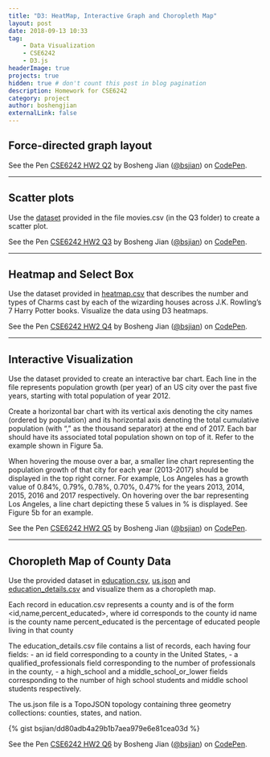```yaml
---
title: "D3: HeatMap, Interactive Graph and Choropleth Map"
layout: post
date: 2018-09-13 10:33
tag: 
    - Data Visualization 
    - CSE6242
    - D3.js
headerImage: true
projects: true
hidden: true # don't count this post in blog pagination
description: Homework for CSE6242
category: project
author: boshengjian
externalLink: false
---
```


## Force-directed graph layout

<p data-height="800" data-theme-id="light" data-slug-hash="VVLyYo" data-default-tab="result" data-user="bsjian" data-pen-title="CSE6242 HW2 Q2" class="codepen">See the Pen <a href="https://codepen.io/bsjian/pen/VVLyYo/">CSE6242 HW2 Q2</a> by Bosheng Jian (<a href="https://codepen.io/bsjian">@bsjian</a>) on <a href="https://codepen.io">CodePen</a>.</p>
<script async src="https://static.codepen.io/assets/embed/ei.js"></script>

---

## Scatter plots 

Use the [dataset](https://gist.github.com/bsjian/534226eb37ae107376ebad836a797ca0) provided in the file movies.csv (in the Q3 folder) to create a scatter plot.

<p data-height="550" data-theme-id="light" data-slug-hash="aQOENP" data-default-tab="result" data-user="bsjian" data-pen-title="CSE6242 HW2 Q3" class="codepen">See the Pen <a href="https://codepen.io/bsjian/pen/aQOENP/">CSE6242 HW2 Q3</a> by Bosheng Jian (<a href="https://codepen.io/bsjian">@bsjian</a>) on <a href="https://codepen.io">CodePen</a>.</p>
<script async src="https://static.codepen.io/assets/embed/ei.js"></script>

---

##  Heatmap and Select Box

Use the dataset provided in [heatmap.csv](https://gist.github.com/bsjian/2ddc2c9c0935312084adc95e53258a50) that describes the number and types of Charms cast by each of the wizarding houses across J.K. Rowling’s 7 Harry Potter books. Visualize the data using D3 heatmaps.

<p data-height="750" data-theme-id="light" data-slug-hash="YRXYjq" data-default-tab="result" data-user="bsjian" data-pen-title="CSE6242 HW2 Q4" class="codepen">See the Pen <a href="https://codepen.io/bsjian/pen/YRXYjq/">CSE6242 HW2 Q4</a> by Bosheng Jian (<a href="https://codepen.io/bsjian">@bsjian</a>) on <a href="https://codepen.io">CodePen</a>.</p>
<script async src="https://static.codepen.io/assets/embed/ei.js"></script>

---

## Interactive Visualization

Use the dataset provided to create an interactive bar chart. Each line in the file represents population growth (per year) of an US city over the past five years, starting with total population of year 2012.

Create a horizontal bar chart with its vertical axis denoting the city names (ordered  by population) and its horizontal axis denoting the total cumulative population (with “,” as the thousand separator) at the end of 2017. Each bar should have its associated total population shown on top of it. Refer to the example shown in Figure 5a.

When hovering the mouse over a bar, a smaller line chart representing the population growth of that city for each year (2013-2017) should be displayed in the top right corner. For example, Los Angeles has a growth value of 0.84%, 0.79%, 0.78%, 0.70%, 0.47% for the years 2013, 2014, 2015, 2016 and 2017 respectively. On hovering over the bar representing Los Angeles, a line chart depicting these 5 values in % is displayed. See Figure 5b for an example.


<p data-height="650" data-theme-id="light" data-slug-hash="eQNVOa" data-default-tab="result" data-user="bsjian" data-pen-title="CSE6242 HW2 Q5" class="codepen">See the Pen <a href="https://codepen.io/bsjian/pen/eQNVOa/">CSE6242 HW2 Q5</a> by Bosheng Jian (<a href="https://codepen.io/bsjian">@bsjian</a>) on <a href="https://codepen.io">CodePen</a>.</p>
<script async src="https://static.codepen.io/assets/embed/ei.js"></script>

---

## Choropleth Map of County Data
Use the provided dataset in [education.csv](a428addc3741144b63ee6e2e94aabe30), [us.json](https://www.dropbox.com/s/1tjty675helr8fn/us.json?dl=0) and [education_details.csv](https://gist.github.com/bsjian/dd80adb4a29b1b7aea979e6e81cea03d) and visualize them as a choropleth map.

Each record in education.csv represents a county and is of the form <id,name,percent_educated>, where id corresponds to the county id
name is the county name percent_educated is the percentage of educated people living in that county

The education_details.csv file contains a list of records, each having four fields:
    - an id field corresponding to a county in the United States,
    - a qualified_professionals field corresponding to the number of professionals in the county,
    - a high_school and a middle_school_or_lower fields corresponding to the number of high school students and middle school students respectively.

The us.json file is a TopoJSON topology containing three geometry collections: counties, states, and nation.

{% gist bsjian/dd80adb4a29b1b7aea979e6e81cea03d %}


<p data-height="900" data-theme-id="light" data-slug-hash="NEqXZM" data-default-tab="result" data-user="bsjian" data-pen-title="CSE6242 HW2 Q6" class="codepen">See the Pen <a href="https://codepen.io/bsjian/pen/NEqXZM/">CSE6242 HW2 Q6</a> by Bosheng Jian (<a href="https://codepen.io/bsjian">@bsjian</a>) on <a href="https://codepen.io">CodePen</a>.</p>
<script async src="https://static.codepen.io/assets/embed/ei.js"></script>


